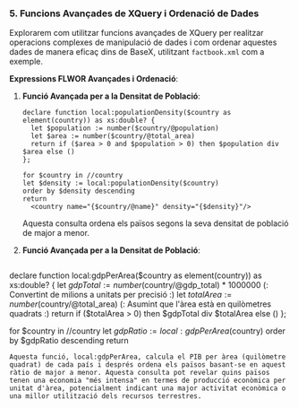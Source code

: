 
### 5. Funcions Avançades de XQuery i Ordenació de Dades

Explorarem com utilitzar funcions avançades de XQuery per realitzar operacions complexes de manipulació de dades i com ordenar aquestes dades de manera eficaç dins de BaseX, utilitzant `factbook.xml` com a exemple.

**Expressions FLWOR Avançades i Ordenació**:

1. **Funció Avançada per a la Densitat de Població**:
   ```xquery
   declare function local:populationDensity($country as element(country)) as xs:double? {
     let $population := number($country/@population)
     let $area := number($country/@total_area)
     return if ($area > 0 and $population > 0) then $population div $area else ()
   };
   
   for $country in //country
   let $density := local:populationDensity($country)
   order by $density descending
   return 
     <country name="{$country/@name}" density="{$density}"/>
   ```
   Aquesta consulta ordena els països segons la seva densitat de població de major a menor.


2. **Funció Avançada per a la Densitat de Població**:
   ```xquery
  declare function local:gdpPerArea($country as element(country)) as xs:double? {
    let $gdpTotal := number($country/@gdp_total) * 1000000 (: Convertint de milions a unitats per precisió :)
    let $totalArea := number($country/@total_area) (: Asumint que l'àrea està en quilòmetres quadrats :)
    return if ($totalArea > 0) then $gdpTotal div $totalArea else ()
  };

  for $country in //country
  let $gdpRatio := local:gdpPerArea($country)
  order by $gdpRatio descending
  return 
    <country name="{$country/@name}" gdp_per_area="{$gdpRatio}"/>
   ```
  Aquesta funció, local:gdpPerArea, calcula el PIB per àrea (quilòmetre quadrat) de cada país i després ordena els països basant-se en aquest ràtio de major a menor. Aquesta consulta pot revelar quins països tenen una economia "més intensa" en termes de producció econòmica per unitat d'àrea, potencialment indicant una major activitat econòmica o una millor utilització dels recursos terrestres.

